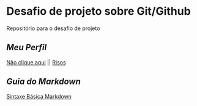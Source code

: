 # Desafio de projeto sobre Git/Github
Repositório para o desafio de projeto

## *Meu Perfil*
[Não clique aqui](https://i.postimg.cc/g0RZtR14/mamaco.jpg) || [Risos](https://github.com/LHTCardoso)

## *Guia do Markdown*
[Sintaxe Básica Markdown](https://www.markdownguide.org/basic-syntax/)
